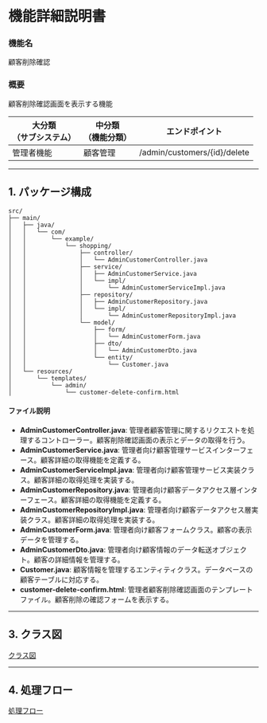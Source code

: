 # 機能詳細説明書
### 機能名
顧客削除確認

### 概要
顧客削除確認画面を表示する機能

|大分類<br>（サブシステム）|中分類<br>（機能分類）|エンドポイント|
|----|----|----|
|管理者機能|顧客管理|/admin/customers/{id}/delete|

---

## 1. パッケージ構成
```
src/
├── main/
│   ├── java/
│   │   └── com/
│   │       └── example/
│   │           └── shopping/
│   │               ├── controller/
│   │               │   └── AdminCustomerController.java
│   │               ├── service/
│   │               │   ├── AdminCustomerService.java
│   │               │   └── impl/
│   │               │       └── AdminCustomerServiceImpl.java
│   │               ├── repository/
│   │               │   ├── AdminCustomerRepository.java
│   │               │   └── impl/
│   │               │       └── AdminCustomerRepositoryImpl.java
│   │               └── model/
│   │                   ├── form/
│   │                   │   └── AdminCustomerForm.java
│   │                   ├── dto/
│   │                   │   └── AdminCustomerDto.java
│   │                   └── entity/
│   │                       └── Customer.java
│   └── resources/
│       └── templates/
│           └── admin/
│               └── customer-delete-confirm.html
```

#### ファイル説明
- **AdminCustomerController.java**: 管理者顧客管理に関するリクエストを処理するコントローラー。顧客削除確認画面の表示とデータの取得を行う。
- **AdminCustomerService.java**: 管理者向け顧客管理サービスインターフェース。顧客詳細の取得機能を定義する。
- **AdminCustomerServiceImpl.java**: 管理者向け顧客管理サービス実装クラス。顧客詳細の取得処理を実装する。
- **AdminCustomerRepository.java**: 管理者向け顧客データアクセス層インターフェース。顧客詳細の取得機能を定義する。
- **AdminCustomerRepositoryImpl.java**: 管理者向け顧客データアクセス層実装クラス。顧客詳細の取得処理を実装する。
- **AdminCustomerForm.java**: 管理者向け顧客フォームクラス。顧客の表示データを管理する。
- **AdminCustomerDto.java**: 管理者向け顧客情報のデータ転送オブジェクト。顧客の詳細情報を管理する。
- **Customer.java**: 顧客情報を管理するエンティティクラス。データベースの顧客テーブルに対応する。
- **customer-delete-confirm.html**: 管理者顧客削除確認画面のテンプレートファイル。顧客削除の確認フォームを表示する。

---

## 3. クラス図
[クラス図](class/cl-customerDeleteConfirm.md)

---

## 4. 処理フロー
[処理フロー](sequence/sq-customerDeleteConfirm.md) 